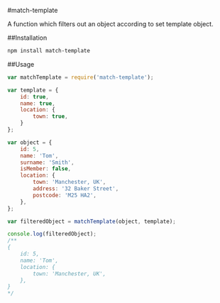 #match-template

A function which filters out an object according to set template object.

##Installation

```bash
npm install match-template
```

##Usage

```javascript
var matchTemplate = require('match-template');

var template = {
    id: true,
    name: true,
    location: {
        town: true,
    }
};

var object = {
    id: 5,
    name: 'Tom',
    surname: 'Smith',
    isMember: false,
    location: {
        town: 'Manchester, UK',
        address: '32 Baker Street',
        postcode: 'M25 HA2',
    },
};

var filteredObject = matchTemplate(object, template);

console.log(filteredObject);
/**
{
    id: 5,
    name: 'Tom',
    location: {
        town: 'Manchester, UK',
    },
}
*/
```
